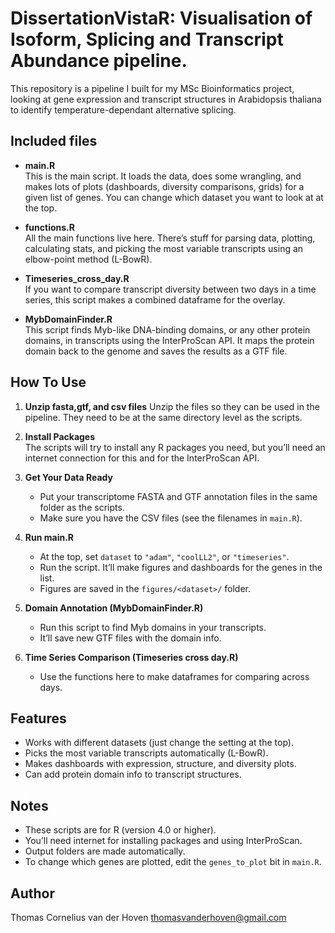 # DissertationVistaR: Visualisation of Isoform, Splicing and Transcript Abundance pipeline.

This repository is a pipeline I built for my MSc Bioinformatics project, looking at gene expression and transcript structures in Arabidopsis thaliana to identify temperature-dependant alternative splicing. 
## Included files

- **main.R**  
  This is the main script. It loads the data, does some wrangling, and makes lots of plots (dashboards, diversity comparisons, grids) for a given list of genes. You can change which dataset you want to look at at the top.

- **functions.R**  
  All the main functions live here. There’s stuff for parsing data, plotting, calculating stats, and picking the most variable transcripts using an elbow-point method (L-BowR).

- **Timeseries_cross_day.R**  
  If you want to compare transcript diversity between two days in a time series, this script makes a combined dataframe for the overlay.

- **MybDomainFinder.R**  
  This script finds Myb-like DNA-binding domains, or any other protein domains, in transcripts using the InterProScan API. It maps the protein domain back to the genome and saves the results as a GTF file.

## How To Use

1. **Unzip fasta,gtf, and csv files** 
    Unzip the files so they can be used in the pipeline. 
    They need to be at the same directory level as the scripts.

2. **Install Packages**  
   The scripts will try to install any R packages you need, but you’ll need an internet connection for this and for the InterProScan API.

3. **Get Your Data Ready**  
   - Put your transcriptome FASTA and GTF annotation files in the same folder as the scripts.
   - Make sure you have the CSV files (see the filenames in `main.R`).

4. **Run main.R**  
   - At the top, set `dataset` to `"adam"`, `"coolLL2"`, or `"timeseries"`.
   - Run the script. It’ll make figures and dashboards for the genes in the list.
   - Figures are saved in the `figures/<dataset>/` folder.

5. **Domain Annotation (MybDomainFinder.R)**  
   - Run this script to find Myb domains in your transcripts.
   - It’ll save new GTF files with the domain info.

6. **Time Series Comparison (Timeseries cross day.R)**  
   - Use the functions here to make dataframes for comparing across days.

## Features

- Works with different datasets (just change the setting at the top).
- Picks the most variable transcripts automatically (L-BowR).
- Makes dashboards with expression, structure, and diversity plots.
- Can add protein domain info to transcript structures.

## Notes

- These scripts are for R (version 4.0 or higher).
- You’ll need internet for installing packages and using InterProScan.
- Output folders are made automatically.
- To change which genes are plotted, edit the `genes_to_plot` bit in `main.R`.

 ## Author
 Thomas Cornelius van der Hoven
 thomasvanderhoven@gmail.com


